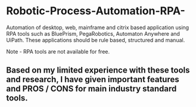 # Robotic-Process-Automation-RPA-
Automation of desktop, web, mainframe and citrix based application using RPA tools such as BluePrism, PegaRobotics, Automaton Anywhere and UiPath.
These applications should be rule based, structured and manual.

Note - RPA tools are not available for free.

## Based on my limited experience with these tools and research, I have given important features and PROS / CONS for main industry standard tools.
